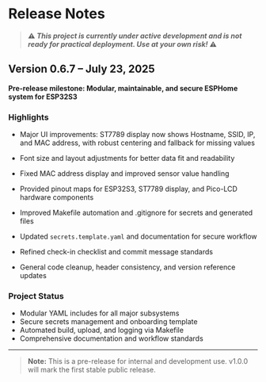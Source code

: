
# Release Notes

> **⚠️ _This project is currently under active development and is _not_ ready for practical deployment. Use at your own risk!_ ⚠️**

## Version 0.6.7 – July 23, 2025

**Pre-release milestone: Modular, maintainable, and secure ESPHome system for ESP32S3**

### Highlights
- Major UI improvements: ST7789 display now shows Hostname, SSID, IP, and MAC address, with robust centering and fallback for missing values
- Font size and layout adjustments for better data fit and readability
- Fixed MAC address display and improved sensor value handling

- Provided pinout maps for ESP32S3, ST7789 display, and Pico-LCD hardware components
- Improved Makefile automation and .gitignore for secrets and generated files
- Updated `secrets.template.yaml` and documentation for secure workflow
- Refined check-in checklist and commit message standards
- General code cleanup, header consistency, and version reference updates

### Project Status
- Modular YAML includes for all major subsystems
- Secure secrets management and onboarding template
- Automated build, upload, and logging via Makefile
- Comprehensive documentation and workflow standards

---

> **Note:** This is a pre-release for internal and development use. v1.0.0 will mark the first stable public release.
